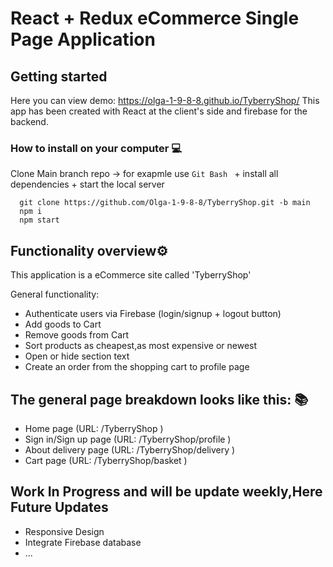 # React + Redux eCommerce Single Page Application 


## Getting started
 Here you can view demo: https://olga-1-9-8-8.github.io/TyberryShop/
 This app has been created with React at the client's side and firebase for the backend.
 
### **How to install on your computer** 💻

  Clone Main branch repo -> for exapmle use `Git Bash ` + install all dependencies +  start the local server
  
 ```
   git clone https://github.com/Olga-1-9-8-8/TyberryShop.git -b main 
   npm i
   npm start
```
## Functionality overview:gear:
 
  This application is a eCommerce site called 'TyberryShop'
  
  General functionality:
  
  - Authenticate users via Firebase (login/signup + logout button)
  - Add goods to Cart
  - Remove goods from Cart
  - Sort products as cheapest,as most expensive or newest
  - Open or hide section text
  - Сreate an order from the shopping cart to profile page

## The general page breakdown looks like this: :books:

- Home page (URL: /TyberryShop )
- Sign in/Sign up page (URL: /TyberryShop/profile )
- About delivery page (URL: /TyberryShop/delivery )
- Cart page (URL: /TyberryShop/basket )

## Work In Progress and will be update weekly,Here Future Updates
 - Responsive Design
 - Integrate Firebase database
 - ...
